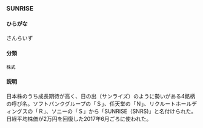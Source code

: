 <div style="display:none;">

## [あ行](securities-terms?id=あ行)
## [か行](securities-terms?id=か行)
## [さ行](securities-terms?id=さ行)
## [た行](securities-terms?id=た行)
## [な行](securities-terms?id=な行)
## [は行](securities-terms?id=は行)
## [ま行](securities-terms?id=ま行)
## [や行](securities-terms?id=や行)
## [ら行](securities-terms?id=ら行)
## [わ行](securities-terms?id=わ行)
## [英数字・記号](securities-terms?id=英数字・記号)

</div>

### SUNRISE

#### ひらがな

さんらいず

#### 分類

`株式`

#### 説明

日本株のうち成長期待が高く、日の出（サンライズ）のように勢いがある4銘柄の呼び名。ソフトバンクグループの「Ｓ」、任天堂の「Ｎ」、リクルートホールディングスの「Ｒ」、ソニーの「Ｓ」から「SUNRISE（SNRS)」と名付けられた。日経平均株価が2万円を回復した2017年6月ごろに使われた。

